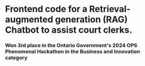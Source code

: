 # Frontend code for a Retrieval-augmented generation (RAG) Chatbot to assist court clerks.

### Won 3rd place in the Ontario Government's 2024 OPS Phenomenal Hackathon in the Business and Innovation category